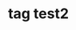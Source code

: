---
description: ''
location: https://www.epo.org/searching-for-patents/data/bulk-data-sets/docdb.html#tab-1
shortname: tagtest-ii
tags: tag1, tag2, tag with space
title: tag test2
uuid: 2b9da874-9094-4ab7-b798-603eaef25018
---